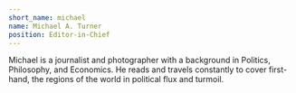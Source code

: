 ```yaml
---
short_name: michael
name: Michael A. Turner
position: Editor-in-Chief
---
```

Michael is a journalist and photographer with a background in Politics, Philosophy, and Economics. He reads and travels constantly to cover first-hand, the regions of the world in political flux and turmoil.